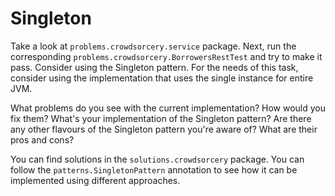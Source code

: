 # Singleton

Take a look at `problems.crowdsorcery.service` package. Next, run the corresponding `problems.crowdsorcery.BorrowersRestTest` and try to make it pass. Consider using the Singleton pattern. For the needs of this task, consider using the implementation that uses the single instance for entire JVM.

What problems do you see with the current implementation? How would you fix them? What's your implementation of the Singleton pattern? Are there any other flavours of the Singleton pattern you're aware of? What are their pros and cons?

You can find solutions in the `solutions.crowdsorcery` package. You can follow the `patterns.SingletonPattern` annotation to see how it can be implemented using different approaches.